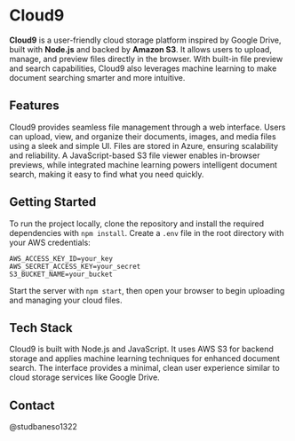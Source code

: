 # Cloud9

**Cloud9** is a user-friendly cloud storage platform inspired by Google Drive, built with **Node.js** and backed by **Amazon S3**. It allows users to upload, manage, and preview files directly in the browser. With built-in file preview and search capabilities, Cloud9 also leverages machine learning to make document searching smarter and more intuitive.

## Features

Cloud9 provides seamless file management through a web interface. Users can upload, view, and organize their documents, images, and media files using a sleek and simple UI. Files are stored in Azure, ensuring scalability and reliability. A JavaScript-based S3 file viewer enables in-browser previews, while integrated machine learning powers intelligent document search, making it easy to find what you need quickly.

## Getting Started

To run the project locally, clone the repository and install the required dependencies with `npm install`. Create a `.env` file in the root directory with your AWS credentials:

```
AWS_ACCESS_KEY_ID=your_key
AWS_SECRET_ACCESS_KEY=your_secret
S3_BUCKET_NAME=your_bucket
```

Start the server with `npm start`, then open your browser to begin uploading and managing your cloud files.

## Tech Stack

Cloud9 is built with Node.js and JavaScript. It uses AWS S3 for backend storage and applies machine learning techniques for enhanced document search. The interface provides a minimal, clean user experience similar to cloud storage services like Google Drive.



## Contact

@studbaneso1322